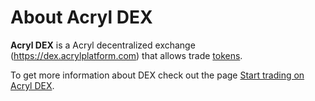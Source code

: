 # About Acryl DEX

**Acryl DEX** is a Acryl decentralized exchange (https://dex.acrylplatform.com) that allows trade [tokens](/blockchain/token.md).

To get more information about DEX check out the page [Start trading on Acryl DEX](start-trading-on-the-acryl-dex.md).

